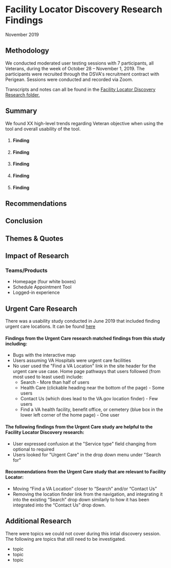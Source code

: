 # Facility Locator Discovery Research Findings
November 2019

## Methodology
We conducted moderated user testing sessions with 7 participants, all Veterans, during the week of October 28 – November 1, 2019. The participants were recruited through the DSVA's recruitment contract with Perigean. Sessions were conducted and recorded via Zoom.

Transcripts and notes can all be found in the [Facility Locator Discovery Research folder.](https://github.com/department-of-veterans-affairs/va.gov-team/new/master/products/facilities/facility-locator/research/discovery-sprints/user-research)

## Summary
We found XX high-level trends regarding Veteran objective when using the tool and overall usability of the tool.
1. #### Finding
2. #### Finding
3. #### Finding
4. #### Finding
5. #### Finding

## Recommendations

## Conclusion

## Themes & Quotes

## Impact of Research

### Teams/Products
- Homepage (four white boxes) 
- Schedule Appointment Tool
- Logged-in experience

## Urgent Care Research
There was a usability study conducted in June 2019 that included finding urgent care locations. It can be found [here](https://github.com/department-of-veterans-affairs/vets.gov-team/blob/master/Products/Health%20care/UrgentCare/Research/June-2019/findings.md)

#### Findings from the Urgent Care research matched findings from this study including:
- Bugs with the interactive map
- Users assuming VA Hospitals were urgent care facilities
- No user used the "Find a VA Location" link in the site header for the urgent care use case. Home page pathways that users followed (from most used to least used) include:
  - Search - More than half of users
  - Health Care (clickable heading near the bottom of the page) - Some users
  - Contact Us (which does lead to the VA.gov location finder) - Few users
  - Find a VA health facility, benefit office, or cemetery (blue box in the lower left corner of the home page) - One user

#### The following findings from the Urgent Care study are helpful to the Facility Locator Discovery research:
- User expressed confusion at the "Service type" field changing from optional to required
- Users looked for "Urgent Care" in the drop down menu under "Search for"

#### Recommendations from the Urgent Care study that are relevant to Facility Locator:
- Moving “Find a VA Location” closer to “Search” and/or “Contact Us”
- Removing the location finder link from the navigation, and integrating it into the existing “Search” drop down similarly to how it has been integrated into the “Contact Us” drop down.

## Additional Research
There were topics we could not cover during this intial discovery session. The following are topics that still need to be  investigated.

- topic
- topic
- topic

